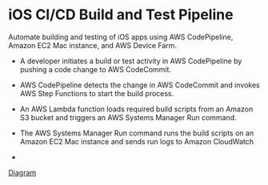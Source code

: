 

# iOS CI/CD Build and Test Pipeline

Automate building and testing of iOS apps using AWS CodePipeline, Amazon EC2 Mac instance, and AWS Device Farm. 


- A developer initiates a build or test activity in AWS CodePipeline by pushing a code change to AWS CodeCommit.

- AWS CodePipeline detects the change in AWS CodeCommit and invokes AWS Step Functions to start the build process.

- An AWS Lambda function loads required build scripts from an Amazon S3 bucket and triggers an AWS Systems Manager Run command.

- The AWS Systems Manager Run command runs the build scripts on an Amazon EC2 Mac instance and sends run logs to Amazon CloudWatch

- 








<a href="https://d1.awsstatic.com/architecture-diagrams/ArchitectureDiagrams/ios-cicd-build-test-pipeline-ra.pdf?did=wp_card&trk=wp_card"> Diagram </a> 






